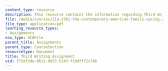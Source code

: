 ```yaml
---
content_type: resource
description: This resource contains the information regarding Third Writing Assignment.
file: /media/courses/21a-230j-the-contemporary-american-family-spring-2004/f73af3de0b12d6335145f19dff72c786_MIT21A_230JS04_third_write.pdf
file_type: application/pdf
learning_resource_types:
- Assignments
ocw_type: OCWFile
parent_title: Assignments
parent_type: CourseSection
resourcetype: Document
title: Third Writing Assignment
uid: f73af3de-0b12-d633-5145-f19dff72c786
---
```

